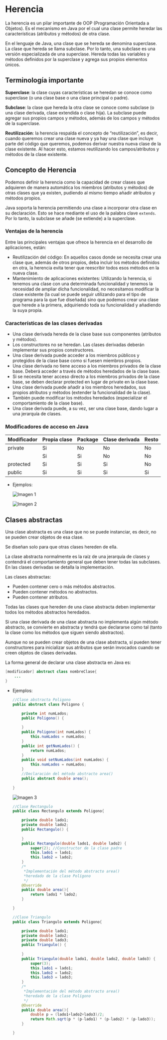 # Herencia

La herencia es un pilar importante de OOP (Programación Orientada a Objetos). Es el mecanismo en Java por el cual una clase permite heredar las características (atributos y métodos) de otra clase.

En el lenguaje de Java, una clase que se hereda se denomina superclase. La clase que hereda se llama subclase. Por lo tanto, una subclase es una versión especializada de una superclase. Hereda todas las variables y métodos definidos por la superclase y agrega sus propios elementos únicos.

## Terminología importante

**Superclase**: la clase cuyas características se heredan se conoce como superclase (o una clase base o una clase principal o padre).

**Subclase**: la clase que hereda la otra clase se conoce como subclase (o una clase derivada, clase extendida o clase hija). La subclase puede agregar sus propios campos y métodos, además de los campos y métodos de la superclase.

**Reutilización**: la herencia respalda el concepto de “reutilización”, es decir, cuando queremos crear una clase nueva y ya hay una clase que incluye parte del código que queremos, podemos derivar nuestra nueva clase de la clase existente. Al hacer esto, estamos reutilizando los campos/atributos y métodos de la clase existente.

## Concepto de Herencia

Podemos definir la herencia como la capacidad de crear clases que adquieren de manera automática los miembros (atributos y métodos) de otras clases que ya existen, pudiendo al mismo tiempo añadir atributos y métodos propios.

Java soporta la herencia permitiendo una clase a incorporar otra clase en su declaración. Esto se hace mediante el uso de la palabra clave `extends`. Por lo tanto, la subclase se añade (se extiende) a la superclase.

### Ventajas de la herencia

Entre las principales ventajas que ofrece la herencia en el desarrollo de aplicaciones, están:

- Reutilización del código: En aquellos casos donde se necesita crear una clase que, además de otros propios, deba incluir los métodos definidos en otra, la herencia evita tener que reescribir todos esos métodos en la nueva clase.
- Mantenimiento de aplicaciones existentes: Utilizando la herencia, si tenemos una clase con una determinada funcionalidad y tenemos la necesidad de ampliar dicha funcionalidad, no necesitamos modificar la clase existente (la cual se puede seguir utilizando para el tipo de programa para la que fue diseñada) sino que podemos crear una clase que herede a la primera, adquiriendo toda su funcionalidad y añadiendo la suya propia.

### Características de las clases derivadas

- Una clase derivada hereda de la clase base sus componentes (atributos y métodos).
- Los constructores no se heredan. Las clases derivadas deberán implementar sus propios constructores.
- Una clase derivada puede acceder a los miembros públicos y protegidos de la clase base como si fuesen miembros propios.
- Una clase derivada no tiene acceso a los miembros privados de la clase base. Deberá acceder a través de métodos heredados de la clase base.
- Si se necesita tener acceso directo a los miembros privados de la clase base, se deben declarar protected en lugar de private en la clase base.
- Una clase derivada puede añadir a los miembros heredados, sus propios atributos y métodos (extender la funcionalidad de la clase).
- También puede modificar los métodos heredados (especializar el comportamiento de la clase base).
- Una clase derivada puede, a su vez, ser una clase base, dando lugar a una jerarquía de clases.

### Modificadores de acceso en Java

| Modificador | Propia clase | Package | Clase derivada | Resto |
| --- | --- | --- | --- | --- |
| private | Si | No | No | No |
| <Sin modificador> | Si | Si | No | No |
| protected | Si | Si | Si | No |
| public | Si | Si | Si | Si |
- Ejemplos:
    
    
    ![Imagen 1](./img/imagen1.png)
    
    ![Imagen 2](./img/imagen2.png)
    

## Clases abstractas

Una clase abstracta es una clase que no se puede instanciar, es decir, no se pueden crear objetos de esa clase.

Se diseñan solo para que otras clases hereden de ella.

La clase abstracta normalmente es la raíz de una jerarquía de clases y contendrá el comportamiento general que deben tener todas las subclases. En las clases derivadas se detalla la implementación.

Las clases abstractas:

- Pueden contener cero o más métodos abstractos.
- Pueden contener métodos no abstractos.
- Pueden contener atributos.

Todas las clases que hereden de una clase abstracta deben implementar todos los métodos abstractos heredados.

Si una clase derivada de una clase abstracta no implementa algún método abstracto, se convierte en abstracta y tendrá que declararse como tal (tanto la clase como los métodos que siguen siendo abstractos).

Aunque no se pueden crear objetos de una clase abstracta, sí pueden tener constructores para inicializar sus atributos que serán invocados cuando se creen objetos de clases derivadas.

La forma general de declarar una clase abstracta en Java es:

```java
[modificador] abstract class nombreClase{
	...
}
```

- Ejemplos:
    
    ```java
    //Clase abstracta Poligono
    public abstract class Poligono {
    
    	private int numLados;
    	public Poligono() {
    	
    	}
    	public Poligono(int numLados) {
    		this.numLados = numLados;
    	}
    	public int getNumLados() {
    		return numLados;
    	}
    	public void setNumLados(int numLados) {
    		this.numLados = numLados;
    	}
    	//Declaración del método abstracto area()
    	public abstract double area();
    	
    }
    ```
    
    ![Imagen 3](./img/imagen3.png)
    
    ```java
    //Clase Rectangulo
    public class Rectangulo extends Poligono{
    
    	private double lado1;
    	private double lado2;
    	public Rectangulo() {
    		
    	}
    	public Rectangulo(double lado1, double lado2) {
    		super(2); //Constructor de la clase padre
    		this.lado1 = lado1;
    		this.lado2 = lado2;
    	}
    	/*
    	 *Implementación del método abstracto area()
    	 *heredado de la clase Polígono
    	 */
    	@Override
    	public double area(){
    		return lado1 * lado2;
    	}
    
    }
    ```
    
    ```java
    //Clase Triangulo
    public class Triangulo extends Poligono{
    
    	private double lado1;
    	private double lado2;
    	private double lado3;
    	public Triangulo() {
    		
    	}
    	public Triangulo(double lado1, double lado2, double lado3) {
    		super(3);
    		this.lado1 = lado1;
    		this.lado2 = lado2;
    		this.lado3 = lado3;
    	}
    	/*
    	 *Implementación del método abstracto area()
    	 *heredado de la clase Polígono
    	 */
    	@Override
    	public double area(){
    		double p = (lado1+lado2+lado3)/2;
    		return Math.sqrt(p * (p-lado1) * (p-lado2) * (p-lado3));
    	}
    
    }
    ```